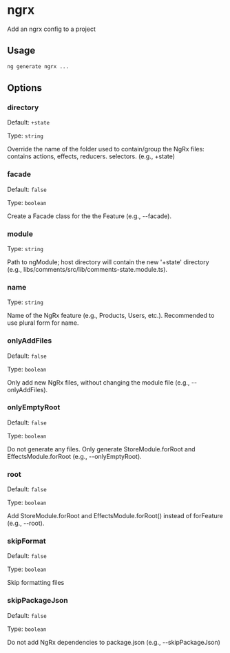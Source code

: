 # ngrx

Add an ngrx config to a project

## Usage

```bash
ng generate ngrx ...

```

## Options

### directory

Default: `+state`

Type: `string`

Override the name of the folder used to contain/group the NgRx files: contains actions, effects, reducers. selectors. (e.g., +state)

### facade

Default: `false`

Type: `boolean`

Create a Facade class for the the Feature (e.g., --facade).

### module

Type: `string`

Path to ngModule; host directory will contain the new '+state' directory (e.g., libs/comments/src/lib/comments-state.module.ts).

### name

Type: `string`

Name of the NgRx feature (e.g., Products, Users, etc.). Recommended to use plural form for name.

### onlyAddFiles

Default: `false`

Type: `boolean`

Only add new NgRx files, without changing the module file (e.g., --onlyAddFiles).

### onlyEmptyRoot

Default: `false`

Type: `boolean`

Do not generate any files. Only generate StoreModule.forRoot and EffectsModule.forRoot (e.g., --onlyEmptyRoot).

### root

Default: `false`

Type: `boolean`

Add StoreModule.forRoot and EffectsModule.forRoot() instead of forFeature (e.g., --root).

### skipFormat

Default: `false`

Type: `boolean`

Skip formatting files

### skipPackageJson

Default: `false`

Type: `boolean`

Do not add NgRx dependencies to package.json (e.g., --skipPackageJson)

